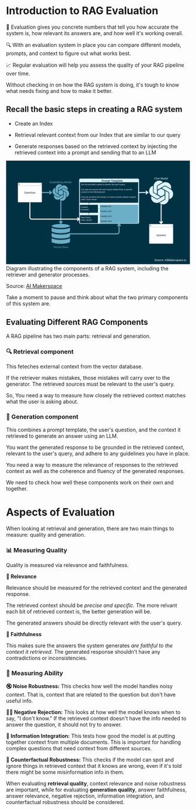 # Introduction to RAG Evaluation

📏 Evaluation gives you concrete numbers that tell you how accurate the system is, how relevant its answers are, and how well it's working overall.

🔍 With an evaluation system in place you can compare different models, prompts, and context to figure out what works best.

📈 Regular evaluation will help you assess the quality of your RAG pipeline over time.

Without checking in on how the RAG system is doing, it's tough to know what needs fixing and how to make it better.

## Recall the basic steps in creating a RAG system

 - Create an Index

 - Retrieval relevant context from our Index that are similar to our query

 - Generate responses based on the retrieved context by injecting the retrieved context into a prompt and sending that to an LLM

<img src="../image_assets/rag_system_diagram.png">
Diagram illustrating the components of a RAG system, including the retriever and generator processes. 

Source: [AI Makerspace](https://youtu.be/Anr1br0lLz8)

Take a moment to pause and think about what the two primary components of this system are.

## Evaluating Different RAG Components

A RAG pipeline has two main parts: retrieval and generation.

### **🔍 Retrieval component**

This feteches external context from the vector database.

If the retriever makes mistakes, those mistakes will carry over to the generator. The retrieved sources must be relevant to the user's query.

So, You need a way to measure how closely the retrieved context matches what the user is asking about.

### **🤖 Generation component**

This combines a prompt template, the user's question, and the context it retrieved to generate an answer using an LLM. 

You want the generated response to be grounded in the retrieved context, relevant to the user's query, and adhere to any guidelines you have in place.

You need a way to measure the relevance of responses to the retrieved context as well as the coherence and fluency of the generated responses.

We need to check how well these components work on their own and 
together.

# Aspects of Evaluation

When looking at retrieval and generation, there are two main things to measure: quality and generation.

### 📊 Measuring Quality

Quality is measured via relevance and faithfulness.

 **🎯 Relevance** 
 
 Relevance should be measured for the retrieved context and the generated response.
 
 The retrieved context should be *precise and specific*. The more relvant each bit of retrieved context is, the better generation will be.

 The generated answers should be directly relevant with the user's query.

 **🤝 Faithfulness** 
 
 This makes sure the answers the system generates *are faithful to the context it retrieved*. The generated response shouldn't have any contradictions or inconsistencies.

### 🏹 Measuring Ability

**🔇 Noise Robustness:** This checks how well the model handles noisy context. That is, context that are related to the question but don't have useful info.

**🙅‍♂️ Negative Rejection:** This looks at how well the model knows when to say, "I don't know." If the retrieved context doesn't have the info needed to answer the question, it should not try to answer.

**🧩 Information Integration:** This tests how good the model is at putting together context from multiple documents. This is important for handling complex questions that need context from different sources.

**🔮 Counterfactual Robustness:** This checks if the model can spot and ignore things in retrieved context that it knows are wrong, even if it's told there might be some misinformation info in them.

When evaluating **retrieval quality**, context relevance and noise robustness are important, while for evaluating **generation quality**, answer faithfulness, answer relevance, negative rejection, information integration, and counterfactual robustness should be considered.